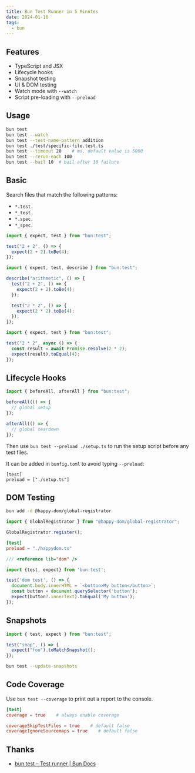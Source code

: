 ```yaml
---
title: Bun Test Runner in 5 Minutes
date: 2024-01-16
tags:
  - bun
---
```


## Features

- TypeScript and JSX
- Lifecycle hooks
- Snapshot testing
- UI & DOM testing
- Watch mode with `--watch`  
- Script pre-loading with `--preload`  

## Usage

```sh
bun test
bun test --watch
bun test --test-name-pattern addition
bun test ./test/specific-file.test.ts
bun test --timeout 20    # ms, default value is 5000
bun test --rerun-each 100 
bun test --bail 10  # bail after 10 failure
```


## Basic

Search files that match the following patterns:

- `*.test.`
- `*_test.`
- `*.spec.`
- `*_spec.`

```ts title="math.test.ts"
import { expect, test } from "bun:test";

test("2 + 2", () => {
  expect(2 + 2).toBe(4);
});
```

```ts
import { expect, test, describe } from "bun:test";

describe("arithmetic", () => {
  test("2 + 2", () => {
    expect(2 + 2).toBe(4);
  });

  test("2 * 2", () => {
    expect(2 * 2).toBe(4);
  });
});
```

```ts
import { expect, test } from "bun:test";

test("2 * 2", async () => {
  const result = await Promise.resolve(2 * 2);
  expect(result).toEqual(4);
});
```


## Lifecycle Hooks

```ts title="setup.ts"
import { beforeAll, afterAll } from "bun:test";

beforeAll(() => {
  // global setup
});

afterAll(() => {
  // global teardown
});
```

Then use `bun test --preload ./setup.ts` to run the setup script before any test files.

It can be added in `bunfig.toml` to avoid typing `--preload`:

```tom title="bunfig.toml"
[test]
preload = ["./setup.ts"]
```



## DOM Testing

```sh
bun add -d @happy-dom/global-registrator
```

```ts title="happy-dom.ts"
import { GlobalRegistrator } from "@happy-dom/global-registrator";

GlobalRegistrator.register();
```

```toml title="bunfig.toml"
[test]
preload = "./happydom.ts"
```

```ts title="dom.test.ts"
/// <reference lib="dom" />

import {test, expect} from 'bun:test';

test('dom test', () => {
  document.body.innerHTML = `<button>My button</button>`;
  const button = document.querySelector('button');
  expect(button?.innerText).toEqual('My button');
});
```


## Snapshots

```ts
import { test, expect } from "bun:test";

test("snap", () => {
  expect("foo").toMatchSnapshot();
});
```

```sh
bun test --update-snapshots
```


## Code Coverage

Use `bun test --coverage` to print out a report to the console.

```toml title="bunfig.toml"
[test]
coverage = true    # always enable coverage

coverageSkipTestFiles = true    # default false
coverageIgnoreSourcemaps = true    # default false
```




## Thanks

- [bun test – Test runner | Bun Docs](https://bun.sh/docs/cli/test)



